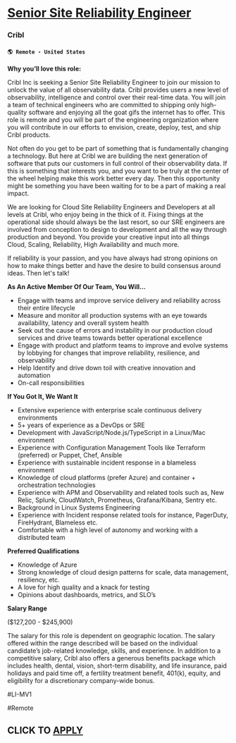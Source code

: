 # [Senior Site Reliability Engineer ](https://www.remotewlb.com/apply/senior-site-reliability-engineer-116737)  
### Cribl  
#### `🌎 Remote - United States`  

**Why you’ll love this role:**

Cribl Inc is seeking a Senior Site Reliability Engineer to join our mission to unlock the value of all observability data. Cribl provides users a new level of observability, intelligence and control over their real-time data. You will join a team of technical engineers who are committed to shipping only high-quality software and enjoying all the goat gifs the internet has to offer. This role is remote and you will be part of the engineering organization where you will contribute in our efforts to envision, create, deploy, test, and ship Cribl products.

Not often do you get to be part of something that is fundamentally changing a technology. But here at Cribl we are building the next generation of software that puts our customers in full control of their observability data. If this is something that interests you, and you want to be truly at the center of the wheel helping make this work better every day. Then this opportunity might be something you have been waiting for to be a part of making a real impact.

We are looking for Cloud Site Reliability Engineers and Developers at all levels at Cribl, who enjoy being in the thick of it. Fixing things at the operational side should always be the last resort, so our SRE engineers are involved from conception to design to development and all the way through production and beyond. You provide your creative input into all things Cloud, Scaling, Reliability, High Availability and much more.

If reliability is your passion, and you have always had strong opinions on how to make things better and have the desire to build consensus around ideas. Then let's talk!

**As An Active Member Of Our Team, You Will...**

  * Engage with teams and improve service delivery and reliability across their entire lifecycle
  * Measure and monitor all production systems with an eye towards availability, latency and overall system health
  * Seek out the cause of errors and instability in our production cloud services and drive teams towards better operational excellence
  * Engage with product and platform teams to improve and evolve systems by lobbying for changes that improve reliability, resilience, and observability 
  * Help Identify and drive down toil with creative innovation and automation
  * On-call responsibilities

**If You Got It, We Want It**

  * Extensive experience with enterprise scale continuous delivery environments
  * 5+ years of experience as a DevOps or SRE
  * Development with JavaScript/Node.js/TypeScript in a Linux/Mac environment
  * Experience with Configuration Management Tools like Terraform (preferred) or Puppet, Chef, Ansible
  * Experience with sustainable incident response in a blameless environment
  * Knowledge of cloud platforms (prefer Azure) and container + orchestration technologies
  * Experience with APM and Observability and related tools such as, New Relic, Splunk, CloudWatch, Prometheus, Grafana/Kibana, Sentry etc.
  * Background in Linux Systems Engineering
  * Experience with Incident response related tools for instance, PagerDuty, FireHydrant, Blameless etc.
  * Comfortable with a high level of autonomy and working with a distributed team

**Preferred Qualifications**

  * Knowledge of Azure
  * Strong knowledge of cloud design patterns for scale, data management, resiliency, etc.
  * A love for high quality and a knack for testing
  * Opinions about dashboards, metrics, and SLO’s

**Salary Range**

($127,200 - $245,900)

The salary for this role is dependent on geographic location. The salary offered within the range described will be based on the individual candidate’s job-related knowledge, skills, and experience. In addition to a competitive salary, Cribl also offers a generous benefits package which includes health, dental, vision, short-term disability, and life insurance, paid holidays and paid time off, a fertility treatment benefit, 401(k), equity, and eligibility for a discretionary company-wide bonus.

#LI-MV1

#Remote

  
## CLICK TO [APPLY](https://www.remotewlb.com/apply/senior-site-reliability-engineer-116737)

